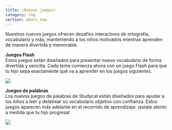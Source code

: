 ```yaml
---
title: ¡Nuevos juegos!
category: faq
section: whats_new
---
```

Nuestros nuevos juegos ofrecen desafíos interactivos de ortografía, vocabulario y más, manteniendo a los niños motivados mientras aprenden de manera divertida y memorable.  
  
**Juegos Flash**  
Estos juegos están diseñados para presentar nuevo vocabulario de forma divertida y sencilla. Cada tema comienza ahora con un juego Flash para que tu hijo sepa exactamente qué va a aprender en los juegos siguientes.   
  
![](https://help.studycat.com/hc/article_attachments/40396888063769)  



 


**Juegos de palabras**  
Los nuevos juegos de palabras de Studycat están diseñados para ayudar a los niños a leer y deletrear su vocabulario objetivo con confianza. Estos juegos aparecen más adelante en el recorrido de aprendizaje: ¡estate atento a medida que tu hijo progresa!  



![](https://help.studycat.com/hc/article_attachments/40706212454169)